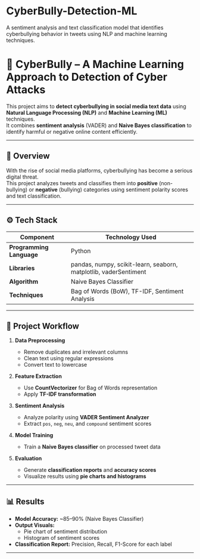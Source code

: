 # CyberBully-Detection-ML
A sentiment analysis and text classification model that identifies cyberbullying behavior in tweets using NLP and machine learning techniques.
# 🧠 CyberBully – A Machine Learning Approach to Detection of Cyber Attacks

This project aims to **detect cyberbullying in social media text data** using **Natural Language Processing (NLP)** and **Machine Learning (ML)** techniques.  
It combines **sentiment analysis** (VADER) and **Naive Bayes classification** to identify harmful or negative online content efficiently.

---

## 🚀 Overview

With the rise of social media platforms, cyberbullying has become a serious digital threat.  
This project analyzes tweets and classifies them into **positive** (non-bullying) or **negative** (bullying) categories using sentiment polarity scores and text classification.

---

## ⚙️ Tech Stack

| Component | Technology Used |
|------------|-----------------|
| **Programming Language** | Python |
| **Libraries** | pandas, numpy, scikit-learn, seaborn, matplotlib, vaderSentiment |
| **Algorithm** | Naive Bayes Classifier |
| **Techniques** | Bag of Words (BoW), TF-IDF, Sentiment Analysis |

---

## 🧩 Project Workflow

1. **Data Preprocessing**
   - Remove duplicates and irrelevant columns  
   - Clean text using regular expressions  
   - Convert text to lowercase  

2. **Feature Extraction**
   - Use **CountVectorizer** for Bag of Words representation  
   - Apply **TF-IDF transformation**  

3. **Sentiment Analysis**
   - Analyze polarity using **VADER Sentiment Analyzer**  
   - Extract `pos`, `neg`, `neu`, and `compound` sentiment scores  

4. **Model Training**
   - Train a **Naive Bayes classifier** on processed tweet data  

5. **Evaluation**
   - Generate **classification reports** and **accuracy scores**  
   - Visualize results using **pie charts and histograms**  

---

## 📊 Results

- **Model Accuracy:** ~85–90% (Naive Bayes Classifier)
- **Output Visuals:**  
  - Pie chart of sentiment distribution  
  - Histogram of sentiment scores  
- **Classification Report:** Precision, Recall, F1-Score for each label  

---


